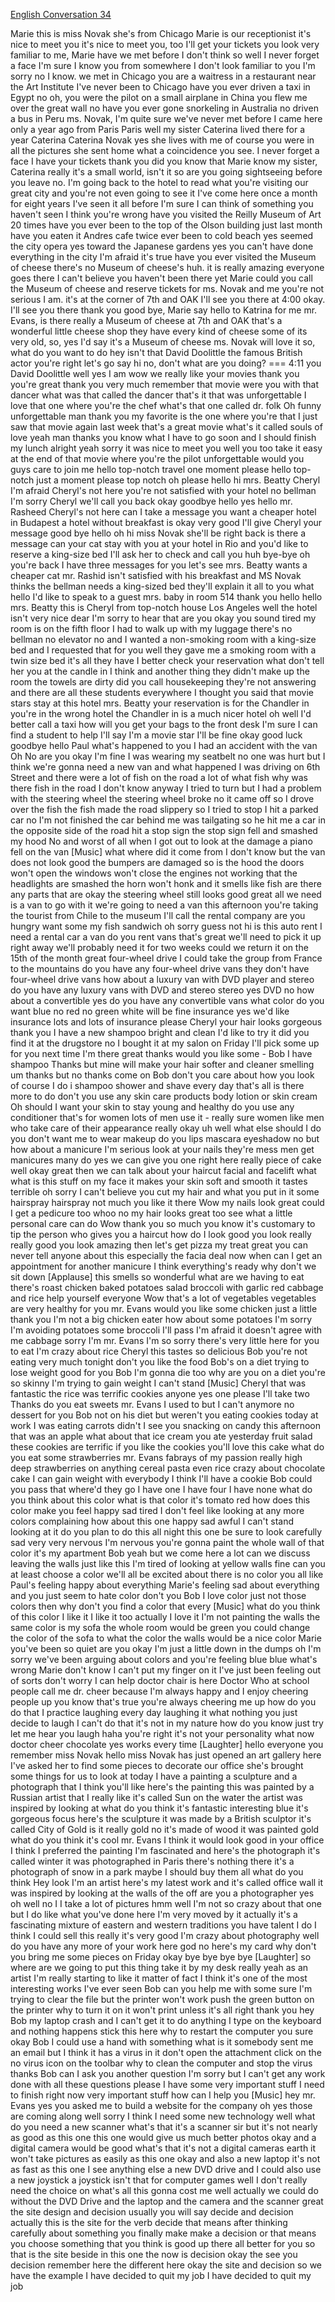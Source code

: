 [English Conversation 34](https://www.youtube.com/watch?v=_v0PzbdknAQ&t=213s)   




Marie this is miss Novak 
she's from Chicago 
Marie is our receptionist 
it's nice to meet you 
it's nice to meet you, too
I'll get your tickets 
you look very familiar to me, Marie 
have we met before
I don't think so
well I never forget a face 
I'm sure I know you from somewhere 
I don't look familiar to you 
I'm sorry no 
I know. we met in Chicago 
you are a waitress in a restaurant near the Art Institute 
I've never been to Chicago 
have you ever driven a taxi in Egypt 
no 
oh, you were the pilot on a small airplane in China
you flew me over the great wall 
no 
have you ever gone snorkeling in Australia
no 
driven a bus in Peru 
ms. Novak, I'm quite sure we've never met before 
I came here only a year ago from Paris 
Paris well my sister Caterina lived there for a year
Caterina 
Caterina Novak 
yes 
she lives with me
of course you were in all the pictures she sent home 
what a coincidence 
you see. I never forget a face 
I have your tickets 
thank you 
did you know that Marie know my sister, Caterina really
it's a small world, isn't it 
so are you going sightseeing before you leave 
no. I'm going back to the hotel to read 
what
you're visiting our great city and you're not even going to see it 
I've come here once a month for eight years
I've seen it all before 
I'm sure I can think of something you haven't seen 
I think you're wrong
have you visited the Reilly Museum of Art 20 times have you ever been to the top of the Olson building 
just last month
have you eaten it Andres cafe 
twice 
ever been to cold beach 
yes
seemed the city opera 
yes 
toward the Japanese gardens 
yes 
you can't have done everything in the city 
I'm afraid it's true
have you ever visited the Museum of cheese
there's no Museum of cheese's 
huh. it is really amazing 
everyone goes there 
I can't believe you haven't been there yet
Marie could you call the Museum of cheese and reserve tickets for ms. Novak and me 
you're not serious
I am. it's at the corner of 7th and OAK
I'll see you there at 4:00 
okay. I'll see you there 
thank you 
good bye, Marie
say hello to Katrina for me 
mr. Evans, is there really a Museum of cheese at 7th and OAK 
that's a wonderful little cheese shop 
they have every kind of cheese some of its very old, so, yes I'd say it's a Museum of cheese
ms. Novak will love it
so, what do you want to do 
hey isn't that David Doolittle 
the famous British actor
you're right 
let's go say hi 
no, don't
what are you doing?
=== 4:11
you David Doolittle well yes I am
wow we really like your movies thank you
you're great thank you very much
remember that movie were you with that
dancer what was that called the dancer
that's it that was unforgettable
I love that one where you're the chef
what's that one called dr. folk Oh funny
unforgettable man thank you my favorite
is the one where you're that I just saw
that movie again last week that's a
great movie what's it called
souls of love yeah man thanks you know
what I have to go soon and I should
finish my lunch
alright yeah sorry it was nice to meet
you well you too take it easy
at the end of that movie where you're
the pilot
unforgettable would you guys care to
join me
hello top-notch travel one moment please
hello top-notch just a moment please
top notch oh please
hello hi mrs. Beatty Cheryl I'm afraid
Cheryl's not here you're not satisfied
with your hotel
no bellman I'm sorry Cheryl we'll call
you back okay goodbye
hello yes hello mr. Rasheed Cheryl's not
here can I take a message you want a
cheaper hotel in Budapest a hotel
without breakfast is okay very good
I'll give Cheryl your message good bye
hello oh hi miss Novak she'll be right
back is there a message can your cat
stay with you at your hotel in Rio and
you'd like to reserve a king-size bed
I'll ask her to check and call you huh
bye-bye
oh you're back I have three messages for
you let's see mrs. Beatty wants a
cheaper cat mr. Rashid isn't satisfied
with his breakfast and MS Novak thinks
the bellman needs a king-sized bed
they'll explain it all to you
what hello I'd like to speak to a guest
mrs. baby in room 514 thank you hello
hello mrs. Beatty this is Cheryl from
top-notch house Los Angeles well the
hotel isn't very nice dear I'm sorry to
hear that
are you okay you sound tired
my room is on the fifth floor I had to
walk up with my luggage
there's no bellman no elevator
no and I wanted a non-smoking room with
a king-size bed and I requested that for
you well they gave me a smoking room
with a twin size bed it's all they have
I better check your reservation what
don't tell her you at the candle in I
think and another thing they didn't make
up the room the towels are dirty
did you call housekeeping they're not
answering and there are all these
students everywhere I thought you said
that movie stars stay at this hotel mrs.
Beatty your reservation is for the
Chandler in you're in the wrong hotel
the Chandler in is a much nicer hotel oh
well I'd better call a taxi how will you
get your bags to the front desk I'm sure
I can find a student to help I'll say
I'm a movie star I'll be fine okay good
luck goodbye
hello Paul
what's happened to you I had an accident
with the van Oh No
are you okay I'm fine I was wearing my
seatbelt
no one was hurt but I think we're gonna
need a new van and what happened I was
driving on 6th Street and there were a
lot of fish on the road a lot of what
fish
why was there fish in the road I don't
know anyway I tried to turn but I had a
problem with the steering wheel the
steering wheel broke no it came off so I
drove over the fish the fish made the
road slippery so I tried to stop I hit a
parked car no I'm not finished the car
behind me was tailgating so he hit me a
car in the opposite side of the road hit
a stop sign the stop sign fell and
smashed my hood No and worst of all when
I got out to look at the damage a piano
fell on the van
[Music]
what where did it come from I don't know
but the van does not look good the
bumpers are damaged so is the hood the
doors won't open the windows won't close
the engines not working that the
headlights are smashed the horn won't
honk and it smells like fish are there
any parts that are okay the steering
wheel still looks good
great all we need is a van to go with it
we're going to need a van this afternoon
you're taking the tourist from Chile to
the museum I'll call the rental company
are you hungry
want some my fish sandwich oh sorry
guess not hi is this auto rent
I need a rental car a van do you rent
vans that's great we'll need to pick it
up right away we'll probably need it for
two weeks
could we return it on the 15th of the
month
great four-wheel drive I could take the
group from France to the mountains do
you have any four-wheel drive vans
they don't have four-wheel drive vans
how about a luxury van with DVD player
and stereo do you have any luxury vans
with DVD and stereo stereo yes DVD no
how about a convertible
yes do you have any convertible vans
what color do you want blue no red no
green white will be fine insurance yes
we'd like insurance lots and lots of
insurance please Cheryl
your hair looks gorgeous thank you I
have a new shampoo bright and clean I'd
like to try it did you find it at the
drugstore no I bought it at my salon on
Friday I'll pick some up for you next
time I'm there
great thanks would you like some - Bob I
have shampoo Thanks but mine will make
your hair softer and cleaner smelling um
thanks but no thanks come on Bob don't
you care about how you look of course I
do i shampoo shower and shave every day
that's all
is there more to do don't you use any
skin care products body lotion or skin
cream Oh should I want your skin to stay
young and healthy
do you use any conditioner that's for
women lots of men use it - really sure
women like men who take care of their
appearance really okay uh well what else
should I do
you don't want me to wear makeup do you
lips
mascara eyeshadow no but how about a
manicure I'm serious look at your nails
they're mess men get manicures many do
yes we can give you one right here
really piece of cake
well okay great
then we can talk about your haircut
facial and facelift what what is this
stuff on my face it makes your skin soft
and smooth it tastes terrible
oh sorry
I can't believe you cut my hair and what
you put in it some hairspray hairspray
not much you like it there
Wow my nails look great
could I get a pedicure too whoo no my
hair looks great too see what a little
personal care can do Wow thank you so
much
you know it's customary to tip the
person who gives you a haircut how do I
look good you look really really good
you look amazing
then let's get pizza my treat
great you can never tell anyone about
this especially the facia deal now when
can I get an appointment for another
manicure I think everything's ready why
don't we sit down
[Applause]
this smells so wonderful what are we
having to eat
there's roast chicken baked potatoes
salad broccoli with garlic red cabbage
and rice help yourself everyone Wow
that's a lot of vegetables vegetables
are very healthy for you mr. Evans would
you like some chicken just a little
thank you I'm not a big chicken eater
how about some potatoes I'm sorry I'm
avoiding potatoes some broccoli I'll
pass
I'm afraid it doesn't agree with me
cabbage
sorry I'm mr. Evans I'm so sorry there's
very little here for you to eat I'm
crazy about rice Cheryl this tastes so
delicious Bob you're not eating very
much tonight don't you like the food
Bob's on a diet trying to lose weight
good for you Bob I'm gonna die too
why are you on a diet you're so skinny
I'm trying to gain weight I can't stand
[Music]
Cheryl that was fantastic the rice was
terrific cookies anyone yes one please
I'll take two Thanks
do you eat sweets mr. Evans
I used to but I can't anymore no dessert
for you Bob not on his diet but weren't
you eating cookies today at work I was
eating carrots didn't I see you snacking
on candy this afternoon that was an
apple what about that ice cream you ate
yesterday fruit salad
these cookies are terrific if you like
the cookies you'll love this cake what
do you eat some strawberries mr. Evans
fabrays of my passion really high deep
strawberries on anything cereal pasta
even rice crazy about chocolate cake I
can gain weight with everybody I think
I'll have a cookie
Bob could you pass that where'd they go
I have one I have four I have none
what do you think about this color what
is that color it's tomato red how does
this color make you feel happy sad tired
I don't feel like looking at any more
colors complaining how about this one
happy sad awful I can't stand looking at
it do you plan to do this all night
this one be sure to look carefully sad
very very nervous I'm nervous you're
gonna paint the whole wall of that color
it's my apartment Bob yeah but we come
here a lot can we discuss leaving the
walls just like this I'm tired of
looking at yellow walls fine can you at
least choose a color we'll all be
excited about there is no color you all
like Paul's feeling happy about
everything Marie's feeling sad about
everything and you just seem to hate
color don't you Bob I love color just
not those colors
then why don't you find a color that
every
[Music]
what do you think of this color I like
it I like it too actually
I love it I'm not painting the walls the
same color is my sofa the whole room
would be green you could change the
color of the sofa to what the color the
walls would be a nice color Marie you've
been so quiet are you okay
I'm just a little down in the dumps oh
I'm sorry
we've been arguing about colors and
you're feeling blue blue what's wrong
Marie don't know I can't put my finger
on it I've just been feeling out of
sorts
don't worry I can help doctor chair is
here Doctor Who at school people call me
dr. cheer because I'm always happy and I
enjoy cheering people up you know that's
true you're always cheering me up
how do you do that
I practice laughing every day laughing
it what nothing you just decide to laugh
I can't do that it's not in my nature
how do you know just try let me hear you
laugh haha you're right it's not your
personality what now doctor cheer
chocolate yes works every time
[Laughter]
hello everyone you remember miss Novak
hello miss Novak has just opened an art
gallery here I've asked her to find some
pieces to decorate our office she's
brought some things for us to look at
today I have a painting a sculpture and
a photograph that I think you'll like
here's the painting
this was painted by a Russian artist
that I really like
it's called Sun on the water the artist
was inspired by looking at what do you
think it's fantastic
interesting blue it's gorgeous
focus here's the sculpture it was made
by a British sculptor
it's called City of Gold is it really
gold no it's made of wood it was painted
gold what do you think it's cool mr.
Evans I think it would look good in your
office I think I preferred the painting
I'm fascinated
and here's the photograph it's called
winter it was photographed in Paris
there's nothing there it's a photograph
of snow in a park maybe I should buy
them all what do you think Hey look I'm
an artist here's my latest work and it's
called office wall it was inspired by
looking at the walls of the off are you
a photographer yes oh well no I I take a
lot of pictures hmm well I'm not so
crazy about that one but I do like what
you've done here I'm very moved by it
actually it's a fascinating mixture of
eastern and western traditions you have
talent I do
I think I could sell this really it's
very good I'm crazy about photography
well do you have any more of your work
here god no here's my card
why don't you bring me some pieces on
Friday okay
bye bye bye bye
[Laughter]
so where are we going to put this thing
take it by my desk really yeah as an
artist I'm really starting to like it
matter of fact I think it's one of the
most interesting works I've ever seen
Bob can you help me with some sure I'm
trying to clear the file but the printer
won't work push the green button on the
printer why to turn it on it won't print
unless it's all right thank you hey Bob
my laptop crash and I can't get it to do
anything I type on the keyboard and
nothing happens
stick this here why to restart the
computer
you sure okay Bob I could use a hand
with something what is it
somebody sent me an email but I think it
has a virus in it
don't open the attachment click on the
no virus icon on the toolbar why to
clean the computer and stop the virus
thanks Bob can I ask you another
question I'm sorry but I can't get any
work done with all these questions
please I have some very important stuff
I need to finish right now
very important stuff how can I help you
[Music]
hey mr. Evans yes you asked me to build
a website for the company oh yes those
are coming along well sorry I think I
need some new technology well what do
you need a new scanner what's that it's
a scanner sir but it's not nearly as
good as this one
this one would give us much better
photos okay and a digital camera would
be good what's that it's not a digital
cameras earth it won't take pictures as
easily as this one okay and also a new
laptop
it's not as fast as this one I see
anything else a new DVD drive and I
could also use a new joystick a joystick
isn't that for computer games well I
don't really need the choice on what's
all this gonna cost me
well actually we could do without the
DVD Drive and the laptop and the camera
and the scanner great
the site design and decision usually you
will say decide and decision actually
this is the site for the verb decide
that means after thinking carefully
about something you finally make make a
decision or that means you choose
something that you think is good up
there all better for you so that is the
site beside in this one the now is
decision okay
the see you decision remember here the
different here okay the site and
decision so we have the example I have
decided to quit my job I have decided to
quit my job
